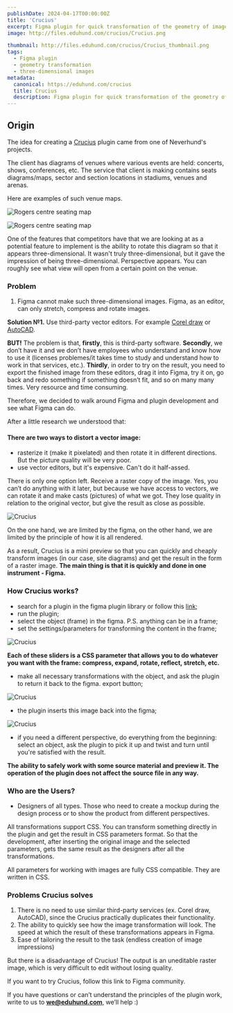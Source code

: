 ```yaml
---
publishDate: 2024-04-17T00:00:00Z
title: 'Crucius'
excerpt: Figma plugin for quick transformation of the geometry of images/objects/frames
image: http://files.eduhund.com/crucius/Crucius.png

thumbnail: http://files.eduhund.com/crucius/Crucius_thumbnail.png
tags:
  - Figma plugin
  - geometry transformation
  - three-dimensional images
metadata:
  canonical: https://eduhund.com/crucius
  title: Crucius
  description: Figma plugin for quick transformation of the geometry of images/objects/frames
---
```


## Origin 

The idea for creating a [Crucius](https://www.figma.com/community/plugin/1379456470658580472/crucius) plugin came from one of Neverhund's projects.

The client has diagrams of venues where various events are held: concerts, shows, conferences, etc. The service that client is making contains seats diagrams/maps, sector and section locations in stadiums, venues and arenas. 

Here are examples of such venue maps. 

![Rogers centre seating map](http://files.eduhund.com/crucius/1.png)

![Rogers centre seating map](http://files.eduhund.com/crucius/2.png)

One of the features that competitors have that we are looking at as a potential feature to implement is the ability to rotate this diagram so that it appears three-dimensional. It wasn't truly three-dimensional, but it gave the impression of being three-dimensional. Perspective appears. You can roughly see what view will open from a certain point on the venue.

### Problem

1. Figma cannot make such three-dimensional images. Figma, as an editor, can only stretch, compress and rotate images.

**Solution №1.** Use third-party vector editors. For example [Corel draw](https://www.coreldraw.com/en/) or [AutoCAD](https://www.autodesk.com/).

**BUT!** The problem is that, **firstly**, this is third-party software. **Secondly**, we don’t have it and we don’t have employees who understand and know how to use it (licenses problemes/it takes time to study and understand how to work in that services, etc.). **Thirdly**, in order to try on the result, you need to export the finished image from these editors, drag it into Figma, try it on, go back and redo something if something doesn’t fit, and so on many many times. Very resource and time consuming.

Therefore, we decided to walk around Figma and plugin development and see what Figma can do.

After a little research we understood that:

#### There are two ways to distort a vector image:

- rasterize it (make it pixelated) and then rotate it in different directions. But the picture quality will be very poor.
- use vector editors, but it's expensive. Can't do it half-assed.

There is only one option left. Receive a raster copy of the image. Yes, you can’t do anything with it later, but because we have access to vectors, we can rotate it and make casts (pictures) of what we got. They lose quality in relation to the original vector, but give the result as close as possible.

![Crucius](http://files.eduhund.com/crucius/3.png)

On the one hand, we are limited by the figma, on the other hand, we are limited by the principle of how it is all rendered.

As a result, Crucius is a mini preview so that you can quickly and cheaply transform images (in our case, site diagrams) and get the result in the form of a raster image. **The main thing is that it is quickly and done in one instrument - Figma.**

### How Crucius works?

- search for a plugin in the figma plugin library or follow this [link](https://www.figma.com/community/plugin/1379456470658580472/crucius);
- run the plugin;
- select the object (frame) in the figma. P.S. anything can be in a frame;
- set the settings/parameters for transforming the content in the frame;

![Crucius](http://files.eduhund.com/crucius/4.png)

**Each of these sliders is a CSS parameter that allows you to do whatever you want with the frame: compress, expand, rotate, reflect, stretch, etc.**

- make all necessary transformations with the object, and ask the plugin to return it back to the figma. export button;

![Crucius](http://files.eduhund.com/crucius/5.png)

- the plugin inserts this image back into the figma;

![Crucius](http://files.eduhund.com/crucius/6.png)

- if you need a different perspective, do everything from the beginning: select an object, ask the plugin to pick it up and twist and turn until you're satisfied with the result.

**The ability to safely work with some source material and preview it. The operation of the plugin does not affect the source file in any way.**

### Who are the Users?

- Designers of all types. Those who need to create a mockup during the design process or to show the product from different perspectives.

All transformations support CSS. You can transform something directly in the plugin and get the result in CSS parameters format. So that the development, after inserting the original image and the selected parameters, gets the same result as the designers after all the transformations.

All parameters for working with images are fully CSS compatible. They are written in CSS.

### Problems Crucius solves

1. There is no need to use similar third-party services (ex. Corel draw, AutoCAD), since the Crucius practically duplicates their functionality. 
2. The ability to quickly see how the image transformation will look. The speed at which the result of these transformations appears in Figma.
3. Ease of tailoring the result to the task (endless creation of image impressions)

But there is a disadvantage of Crucius! The output is an uneditable raster image, which is very difficult to edit without losing quality.

If you want to try Crucius, follow this link to Figma community. 

If you have questions or can’t understand the principles of the plugin work, write to us to **we@eduhund.com**, we’ll help :)
